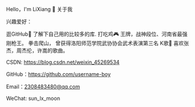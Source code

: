 Hello，I'm LiXiang 👋
关于我

兴趣爱好：

逛GitHub👀 了解下自己用的比较多的库.
打吃鸡🎮 王牌，战神段位、河南省最强刚枪王。
拳击爬山， 曾获得洛阳师范学院武协协会武术表演第三名
K歌🎤 喜欢张杰，周杰伦，许嵩的歌曲。


CSDN: https://blog.csdn.net/weixin_45269534

GitHub：https://github.com/username-boy

Email：2308483480@qq.com

WeChat: sun_lx_moon
